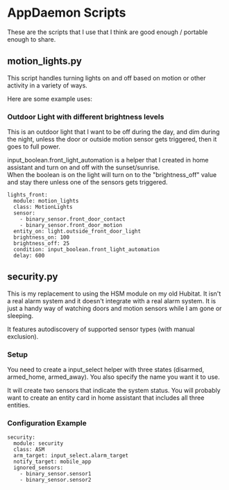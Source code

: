 # AppDaemon Scripts

These are the scripts that I use that I think are good enough / portable enough to share.

## motion_lights.py
This script handles turning lights on and off based on motion or other activity in a variety of ways.

Here are some example uses:

### Outdoor Light with different brightness levels
This is an outdoor light that I want to be off during the day, and dim during the night, unless the door or outside motion sensor gets triggered, then it goes to full power.

input_boolean.front_light_automation is a helper that I created in home assistant and turn on and off with the sunset/sunrise.  
When the boolean is on the light will turn on to the "brightness_off" value and stay there unless one of the sensors gets triggered. 

```
lights_front:
  module: motion_lights
  class: MotionLights
  sensor: 
    - binary_sensor.front_door_contact
    - binary_sensor.front_door_motion
  entity_on: light.outside_front_door_light
  brightness_on: 100
  brightness_off: 25
  condition: input_boolean.front_light_automation
  delay: 600
```

## security.py
This is my replacement to using the HSM module on my old Hubitat. It isn't a real alarm system and it doesn't integrate with a real alarm system. 
It is just a handy way of watching doors and motion sensors while I am gone or sleeping. 

It features autodiscovery of supported sensor types (with manual exclusion).

### Setup
You need to create a input_select helper with three states (disarmed, armed_home, armed_away). You also specify the name you want it to use.

It will create two sensors that indicate the system status. You will probably want to create an entity card in home assistant that includes all three entities.

### Configuration Example

```
security:
  module: security
  class: ASM
  arm_target: input_select.alarm_target
  notify_target: mobile_app
  ignored_sensors:
    - binary_sensor.sensor1
    - binary_sensor.sensor2
```
